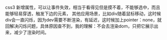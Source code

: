 css3 新增属性，可以让事件失效，相当于看得见但是摸不着，不能够选中，而且能够轻易穿透，触发下边的元素，
其他应用场景，比如div随着鼠标移动，这时候div会一直闪烁，因为dev需要不断渲染，有延迟，这时候加上pointer：none，就回解决闪烁问题，具体原因查不到，我的理解：不会去渲染dom，只把它展示出来，减少了渲染时间。
